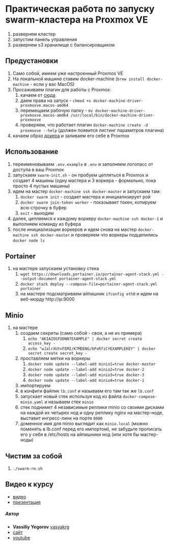 # Практическая работа по запуску swarm-кластера на Proxmox VE

1. развернем кластер
2. запустим панель управления
3. развернем s3 хранилище с балансировщиком

## Предустановки

1. Само собой, имеем уже настроенный Proxmox VE
2. На локальной машине ставим docker-machine (`brew install docker-machine` - если у вас MacOS)
3. Просаживаем плагин для работы с Proxmox:
   1. качаем от [сюда](https://github.com/lnxbil/docker-machine-driver-proxmox-ve/releases/download/v4/docker-machine-driver-proxmoxve.macos-amd64)
   2. даем права на запуск - `chmod +x docker-machine-driver-proxmoxve.macos-amd64`
   3. перемещаем рабочую папку - `mv docker-machine-driver-proxmoxve.macos-amd64 /usr/local/bin/docker-machine-driver-proxmoxve`
   4. проверяем, что работает плагин `docker-machine create -d proxmoxve --help` (должен появится листинг параметров плагина)
4. качаем образ [докера](https://releases.rancher.com/os/v1.5.1/proxmoxve/rancheros-autoformat.iso) и заливаем его себе в Proxmox

## Использование

1. переименовываем `.env.example` в `.env` и заполняем логопасс от доступа в ваш Proxmox
2. запускаем `swarm-init.sh` - он пробуем цепляться в Proxmox и создает 4 машины (одну мастера и 3 воркера - формально, пока просто 4 пустых машины)
3. идем на мастер `docker-machine ssh docker-master` и запускаем там:
   1. `docker swarm init` - создает мастера и инициализирует рой
   2. `docker swarm join-token worker` - показывает токен, копируем всю строчку в буфер
   3. `exit` - выходим
4. далее, цепляемся к каждому воркеру `docker-machine ssh docker-1` и выполняем команду из буфера
5. после инициализации воркеров и идем снова на мастер `docker-machine ssh docker-master` и проверяем что воркеры подцепились `docker node ls`

## Portainer

1. на мастере запускаем установку стека
   1. `wget https://downloads.portainer.io/portainer-agent-stack.yml --output-document portainer-agent-stack.yml`
   2. `docker stack deploy --compose-file=portainer-agent-stack.yml portainer`
   3. на мастере подсматриваем айпишник `ifconfig eth0` и идем на веб-морду http://ip:9000

## Minio

1. на мастере
   1. создаем секреты (само собой - свои, а не из примера)
      1. `echo "AKIAIOSFODNN7EXAMPLE" | docker secret create access_key -`
      2. `echo "wJalrXUtnFEMI/K7MDENG/bPxRfiCYEXAMPLEKEY" | docker secret create secret_key -`
   2. проставляем метки на воркеры
      1. `docker node update --label-add minio1=true docker-master`
      2. `docker node update --label-add minio2=true docker-2`
      3. `docker node update --label-add minio3=true docker-3`
      4. `docker node update --label-add minio4=true docker-1`
   3. импортируем
   4. в конфиги файлик `lb.conf` и называем его там так же `lb.conf`
   5. запускает новый стек используя код из файла `docker-compose-minio.yaml` и называем стек `minio`
   6. стек поднимет 4 независимые реплики minio со своими дисками на каждой их четырех нод и одну реплику nginx на мастер-ноде, выставит ингресс-линк на порте `8080`
   7. доменное имя для minio выглядит как `minio.local` (можно поменять в lb.conf перед его импортом), не забудьте прописать его у себя в /etc/hosts на айпишники нод (или хотя бы мастер-ноды)


## Чистим за собой
1. `./swarm-rm.sh`

## Видео к курсу
- [видео]()
- [презентация](https://drive.google.com/file/d/1Ke5rDDp8dmUU-UmJABoh4Go0y7p4_qoU/view?usp=sharing)

##### Автор
- **Vassiliy Yegorov** [vasyakrg](https://github.com/vasyakrg)
- [сайт](https://vk.com/realmanual)
- [youtube](https://youtube.com/realmanual)
